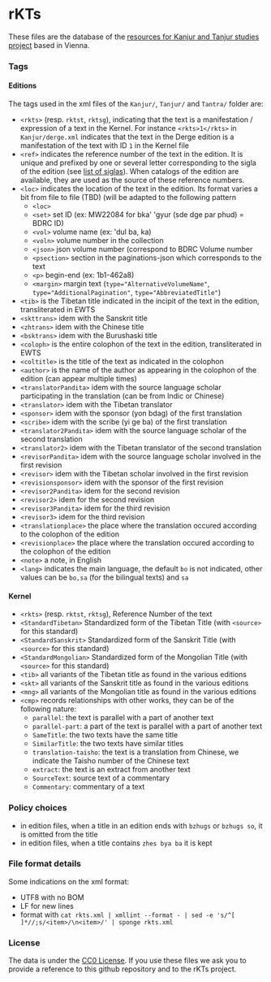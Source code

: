 # rKTs

These files are the database of the [resources for Kanjur and Tanjur studies project](https://www.istb.univie.ac.at/kanjur/rktsneu/sub/index.php) based in Vienna.

### Tags

#### Editions

The tags used in the xml files of the `Kanjur/`, `Tanjur/` and `Tantra/` folder are:

- `<rkts>` (resp. `rktst`, `rktsg`), indicating that the text is a manifestation / expression of a text in the Kernel. For instance `<rkts>1</rkts>` in `Kanjur/derge.xml` indicates that the text in the Derge edition is a manifestation of the text with ID `1` in the Kernel file
- `<ref>` indicates the reference number of the text in the edition. It is unique and prefixed by one or several letter corresponding to the sigla of the edition (see [list of siglas](https://www.istb.univie.ac.at/kanjur/rktsneu/sigla/)). When catalogs of the edition are available, they are used as the source of these reference numbers.
- `<loc>` indicates the location of the text in the edition. Its format varies a bit from file to file (TBD)
 (will be adapted to the following pattern 
   * `<loc>`
   * `<set>` set ID (ex: MW22084 for bka' 'gyur (sde dge par phud) = BDRC ID) 
   * `<vol>` volume name (ex: 'dul ba, ka)
   * `<voln>` volume number in the collection 
   * `<json>` json volume number (correspond to BDRC Volume number
   * `<psection>` section in the paginations-json which corresponds to the text
   * `<p>` begin-end (ex: 1b1-462a8)
   * `<margin>` margin text (`type="AlternativeVolumeName"`, `type="AdditionalPagination"`, `type="AbbreviatedTitle"`)
- `<tib>` is the Tibetan title indicated in the incipit of the text in the edition, transliterated in EWTS
- `<skttrans>` idem with the Sanskrit title
- `<zhtrans>` idem with the Chinese title
- `<bsktrans>` idem with the Burushaski title
- `<coloph>` is the entire colophon of the text in the edition, transliterated in EWTS
- `<coltitle>` is the title of the text as indicated in the colophon
- `<author>` is the name of the author as appearing in the colophon of the edition (can appear multiple times)
- `<translatorPandita>` idem with the source language scholar participating in the translation (can be from Indic or Chinese)
- `<translator>` idem with the Tibetan translator
- `<sponsor>` idem with the sponsor (yon bdag) of the first translation
- `<scribe>` idem with the scribe (yi ge ba) of the first translation
- `<translator2Pandita>` idem with the source language scholar of the second translation
- `<translator2>` idem with the Tibetan translator of the second translation
- `<revisorPandita>` idem with the source language scholar involved in the first revision
- `<revisor>` idem with the Tibetan scholar involved in the first revision
- `<revisionsponsor>` idem with the sponsor of the first revision
- `<revisor2Pandita>` idem for the second revision
- `<revisor2>` idem for the second revision
- `<revisor3Pandita>` idem for the third revision
- `<revisor3>` idem for the third revision
- `<translationplace>` the place where the translation occured according to the colophon of the edition
- `<revisionplace>` the place where the translation occured according to the colophon of the edition
- `<note>` a note, in English
- `<lang>` indicates the main language, the default `bo` is not indicated, other values can be `bo,sa` (for the bilingual texts) and `sa`

#### Kernel

- `<rkts>` (resp. `rktst`, `rktsg`), Reference Number of the text
- `<StandardTibetan>` Standardized form of the Tibetan Title (with `<source>` for this standard)
- `<StandardSanskrit>` Standardized form of the Sanskrit Title (with `<source>` for this standard)
- `<StandardMongolian>` Standardized form of the Mongolian Title (with `<source>` for this standard)
- `<tib>` all variants of the Tibetan title as found in the various editions
- `<skt>` all variants of the Sanskrit title as found in the various editions
- `<mng>` all variants of the Mongolian title as found in the various editions
- `<cmp>` records relationships with other works, they can be of the following nature:
	* `parallel`: the text is parallel with a part of another text
	* `parallel-part`: a part of the text is parallel with a part of another text
	* `SameTitle`: the two texts have the same title
	* `SimilarTitle`: the two texts have similar titles
	* `translation-taisho`: the text is a translation from Chinese, we indicate the Taisho number of the Chinese text
	* `extract`: the text is an extract from another text
  * `SourceText`: source text of a commentary
  * `Commentary`: commentary of a text

### Policy choices

- in edition files, when a title in an edition ends with `bzhugs` or `bzhugs so`, it is omitted from the title
- in edition files, when a title contains `zhes bya ba` it is kept

### File format details

Some indications on the xml format:
- UTF8 with no BOM
- LF for new lines
- format with `cat rkts.xml | xmllint --format - | sed -e 's/^[ ]*//;s/<item>/\n<item>/' | sponge rkts.xml`

### License

The data is under the [CC0 License](https://creativecommons.org/publicdomain/zero/1.0/). If you use these files we ask you to provide a reference to this github repository and to the rKTs project.
